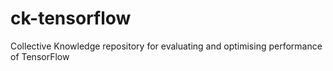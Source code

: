 # ck-tensorflow
Collective Knowledge repository for evaluating and optimising performance of TensorFlow
